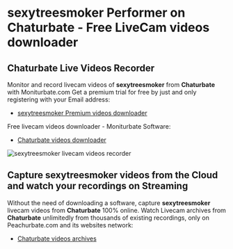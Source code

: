 # sexytreesmoker Performer on Chaturbate - Free LiveCam videos downloader

## Chaturbate Live Videos Recorder

Monitor and record livecam videos of **sexytreesmoker** from **Chaturbate** with Moniturbate.com
Get a premium trial for free by just and only registering with your Email address:
* [sexytreesmoker Premium videos downloader](https://moniturbate.com/request-demo-licence-key.html)

Free livecam videos downloader - Moniturbate Software:
* [Chaturbate videos downloader](https://moniturbate.com/moniturbate-download-software.html)

![sexytreesmoker livecam videos recorder](https://peachurnet.com/templates/moniturbate-software.png)


## Capture sexytreesmoker videos from the Cloud and watch your recordings on Streaming

Without the need of downloading a software, capture **sexytreesmoker** livecam videos from **Chaturbate** 100% online.
Watch Livecam archives from **Chaturbate** unlimitedly from thousands of existing recordings, only on Peachurbate.com and its websites network:
* [Chaturbate videos archives](https://peachurnet.com/)